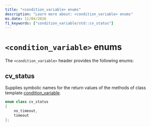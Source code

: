 ```yaml
---
title: "<condition_variable> enums"
description: "Learn more about: <condition_variable> enums"
ms.date: 11/04/2016
f1_keywords: ["condition_variable/std::cv_status"]
---
```

# `<condition_variable>` enums

The `<condition_variable>` header provides the following enums:

## <a name="cv_status"></a> cv_status

Supplies symbolic names for the return values of the methods of class template [condition_variable](../standard-library/condition-variable-class.md).

```cpp
enum class cv_status
{
    no_timeout,
    timeout
};
```
